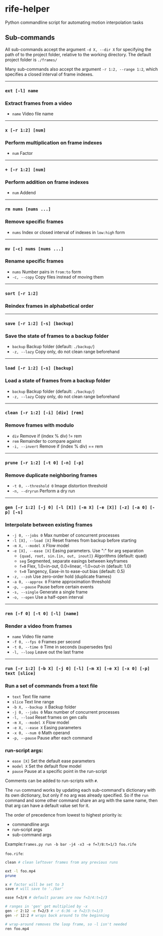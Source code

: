 # rife-helper
Python commandline script for automating motion interpolation tasks

## Sub-commands
All sub-commands accept the argument `-d X, --dir X` for specifying the path of to the project folder, relative to the working directory. The default project folder is `./frames/`

Many sub-commands also accept the argument `-r 1:2, --range 1:2`, which specifies a closed interval of frame indexes.

--------------------------------------------------------------------------------
### `ext [-l] name`
### Extract frames from a video
- `name` Video file name

--------------------------------------------------------------------------------
### `x [-r 1:2] [num]`
### Perform multiplication on frame indexes
- `num` Factor

--------------------------------------------------------------------------------
### `+ [-r 1:2] [num]`
### Perform addition on frame indexes
- `num` Addend

--------------------------------------------------------------------------------
### `rm nums [nums ...]`
### Remove specific frames
- `nums` Index or closed interval of indexes in `low:high` form

--------------------------------------------------------------------------------
### `mv [-c] nums [nums ...]`
### Rename specific frames
- `nums` Number pairs in `from:to` form
- `-c, --copy` Copy files instead of moving them

--------------------------------------------------------------------------------
### `sort [-r 1:2]`
### Reindex frames in alphabetical order

--------------------------------------------------------------------------------
### `save [-r 1:2] [-s] [backup]`
### Save the state of frames to a backup folder
- `backup` Backup folder (default: `./backup/`)
- `-z, --lazy` Copy only, do not clean range beforehand

--------------------------------------------------------------------------------
### `load [-r 1:2] [-s] [backup]`
### Load a state of frames from a backup folder
- `backup` Backup folder (default: `./backup/`)
- `-z, --lazy` Copy only, do not clean range beforehand

--------------------------------------------------------------------------------
### `clean [-r 1:2] [-i] [div] [rem]`
### Remove frames with modulo
- `div` Remove if (index % div) != rem
- `rem` Remainder to compare against
- `-i, --invert` Remove if (index % div) == rem

--------------------------------------------------------------------------------
### `prune [-r 1:2] [-t 0] [-n] [-p]`
### Remove duplicate neighboring frames
- `-t 0, --threshold 0` Image distortion threshold
- `-n, --dryrun` Perform a dry run

--------------------------------------------------------------------------------
### `gen [-r 1:2] [-j 0] [-l [X]] [-m X] [-e [X]] [-z] [-a 0] [-p] [-s]`
### Interpolate between existing frames
- `-j 0, --jobs 0` Max number of concurrent processes
- `-l [X], --load [X]` Reset frames from backup before starting
- `-m X, --model X` Flow model
- `-e [X], --ease [X]` Easing parameters. Use ":" for arg separation
  - `{quad, root, sin.[in, out, inout]}` Algorithms (default: quad)
  - `seg` Segmented, separate easings between keyframes
  - `f=0` Flex, 1.0=in-out, 0.0=linear, -1.0=out-in (default: 1.0)
  - `t=0` Tangency, Ease-in to ease-out bias (default: 0.5)
- `-z, --zoh` Use zero-order hold (duplicate frames)
- `-a 0, --approx 0` Frame approximation threshold
- `-p, --pause` Pause before certain events
- `-s, --single` Generate a single frame
- `-o, --open` Use a half-open interval

--------------------------------------------------------------------------------
### `ren [-f 0] [-t 0] [-l] [name]`
### Render a video from frames
- `name` Video file name
- `-f 0, --fps 0` Frames per second
- `-t 0, --time 0` Time in seconds (supersedes fps)
- `-l, --loop` Leave out the last frame

--------------------------------------------------------------------------------
### `run [-r 1:2] [-b X] [-j 0] [-l] [-m X] [-e X] [-x 0] [-p] text [slice]`
### Run a set of commands from a text file
- `text` Text file name
- `slice` Text line range
- `-b X, --backup X` Backup folder
- `-j 0, --jobs 0` Max number of concurrent processes
- `-l, --load` Reset frames on gen calls
- `-m X, --model X` Flow model
- `-e X, --ease X` Easing parameters
- `-x 0, --num 0` Math operand
- `-p, --pause` Pause after each command

### run-script args:
- `ease [X]` Set the default ease parameters
- `model X` Set the default flow model
- `pause` Pause at a specific point in the run-script

Comments can be added to run-scripts with `#`.

The `run` command works by updating each sub-command's dictionary with its own dictionary, but only if no arg was already specified. So if the `run` command and some other command share an arg with the same name, then that arg can have a default value set for it.

The order of precedence from lowest to highest priority is:
- commandline args
- run-script args
- sub-command args

Example:`frames.py run -b bar -j4 -x3 -e f=7/8:t=1/3 foo.rife`

`foo.rife`:
```bash
clean # clean leftover frames from any previous runs

ext -l foo.mp4
prune

x # factor will be set to 3
save # will save to './bar'

ease f=3/4 # default params are now f=3/4:t=1/3

# ranges in 'gen' get multiplied by -x
gen -r 2:12 -e f=2/3 # -r 6:36 -e f=2/3:t=1/3
gen -r 12:2 # wraps back around to the beginning

# wrap-around removes the loop frame, so -l isn't needed
ren foo.mp4
```
